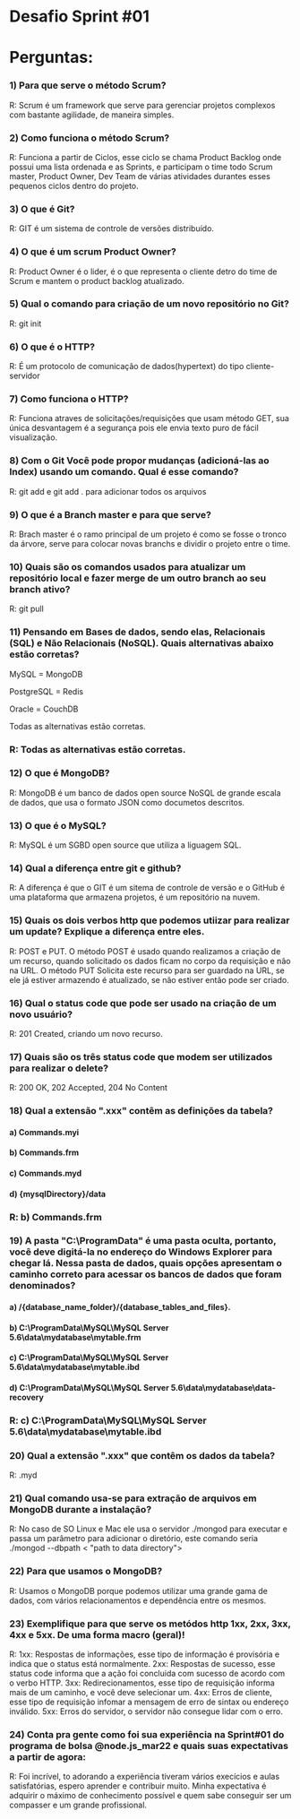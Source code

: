 
# Desafio Sprint #01
# Perguntas: 

### 1) Para que serve o método Scrum? 
R: Scrum é um framework que serve para gerenciar projetos complexos com bastante agilidade, de maneira simples.

### 2) Como funciona o método Scrum? 
R: Funciona a partir de Ciclos, esse ciclo se chama Product Backlog onde possui uma lista ordenada e as Sprints, e participam o time todo Scrum master, Product Owner, Dev Team de várias atividades durantes esses pequenos ciclos dentro do projeto.

### 3) O que é Git? 
R: GIT é um sistema de controle de versões distribuído.

### 4) O que é um scrum Product Owner? 
R: Product Owner é o lider, é o que representa o cliente detro do time de Scrum e mantem o product backlog atualizado.

### 5) Qual o comando para criação de um novo repositório no Git? 
R: git init 

### 6) O que é o HTTP? 
R: É um protocolo de comunicação de dados(hypertext) do tipo cliente-servidor 

### 7) Como funciona o HTTP? 
R: Funciona atraves de solicitações/requisições que usam método GET, sua única desvantagem é a segurança pois ele envia texto puro de fácil visualização.

### 8) Com o Git Você pode propor mudanças (adicioná-las ao Index) usando um comando. Qual é esse comando? 
R: git add <arquivo> e git add . para adicionar todos os arquivos

### 9) O que é a Branch master e para que serve? 
R: Brach master é o ramo principal de um projeto é como se fosse o tronco da árvore, serve para colocar novas branchs e dividir o projeto entre o time.

### 10) Quais são os comandos usados para atualizar um repositório local e fazer merge de um outro branch ao seu branch ativo? 
R: git pull

### 11) Pensando em Bases de dados, sendo elas, Relacionais (SQL) e Não Relacionais (NoSQL). Quais alternativas abaixo estão corretas? 

MySQL = MongoDB 

PostgreSQL = Redis 

Oracle = CouchDB 

Todas as alternativas estão corretas. 

### R: Todas as alternativas estão corretas. ###

### 12) O que é MongoDB? 
R: MongoDB é um banco de dados open source NoSQL de grande escala de dados, que usa o formato JSON como documetos descritos.

### 13) O que é o MySQL? 
R: MySQL é um SGBD open source que utiliza a liguagem SQL.

### 14) Qual a diferença entre git e github? 
R: A diferença é que o GIT é um sitema de controle de versão e o GitHub é uma plataforma que armazena projetos, é um repositório na nuvem. 

### 15) Quais os dois verbos http que podemos utiizar para realizar um update? Explique a diferença entre eles. 
R: POST e PUT. O método POST é usado quando realizamos a criação de um recurso, quando solicitado os dados ficam no corpo da requisição e não na URL. O método PUT Solicita este recurso para ser guardado na URL, se ele já estiver armazendo é atualizado, se não estiver então pode ser criado. 

### 16) Qual o status code que pode ser usado na criação de um novo usuário? 
R: 201 Created, criando um novo recurso.

### 17) Quais são os três status code que modem ser utilizados para realizar o delete? 
R: 200 OK, 202 Accepted, 204 No Content
 

### 18) Qual a extensão ".xxx" contêm as definições da tabela? 

#### a) Commands.myi 

#### b) Commands.frm 

#### c) Commands.myd 
 
#### d) {mysqlDirectory}/data 

### R: b) Commands.frm ###

### 19) A pasta "C:\ProgramData" é uma pasta oculta, portanto, você deve digitá-la no endereço do Windows Explorer para chegar lá. Nessa pasta de dados, quais opções apresentam o caminho correto para acessar os bancos de dados que foram denominados? 

#### a) /{database_name_folder}/{database_tables_and_files}. 

#### b) C:\ProgramData\MySQL\MySQL Server 5.6\data\mydatabase\mytable.frm 

#### c) C:\ProgramData\MySQL\MySQL Server 5.6\data\mydatabase\mytable.ibd 

#### d) C:\ProgramData\MySQL\MySQL Server 5.6\data\mydatabase\data-recovery 

### R: c) C:\ProgramData\MySQL\MySQL Server 5.6\data\mydatabase\mytable.ibd ###

### 20) Qual a extensão ".xxx" que contêm os dados da tabela? 
R: .myd

### 21) Qual comando usa-se para extração de arquivos em MongoDB durante a instalação? 
R: No caso de SO Linux e Mac ele usa o servidor ./mongod para executar e passa um parâmetro para adicionar o diretório, este comando seria ./mongod --dbpath < "path to data directory">

### 22) Para que usamos o MongoDB? 
R: Usamos o MongoDB porque podemos utilizar uma grande gama de dados, com vários relacionamentos e dependência entre os mesmos.

### 23) Exemplifique para que serve os metódos http 1xx, 2xx, 3xx, 4xx e 5xx. De uma forma macro (geral)! 
R: 1xx: Respostas de informações, esse tipo de informação é provisória e indica que o status está normalmente.
2xx: Respostas de sucesso, esse status code informa que a ação foi concluida com sucesso de acordo com o verbo HTTP. 
3xx: Redirecionamentos, esse tipo de requisição informa mais de um caminho, e você deve selecionar um.
4xx: Erros de cliente, esse tipo de requisição infomar a mensagem de erro de sintax ou endereço inválido.
5xx: Erros do servidor, o servidor não consegue lidar com o erro.

### 24) Conta pra gente como foi sua experiência na Sprint#01 do programa de bolsa @node.js_mar22 e quais suas expectativas a partir de agora: 
R: Foi incrível, to adorando a experiência tiveram vários execícios e aulas satisfatórias, espero aprender e contribuir muito. Minha expectativa é adquirir o máximo de conhecimento possível e quem sabe conseguir ser um compasser e um grande profissional.
